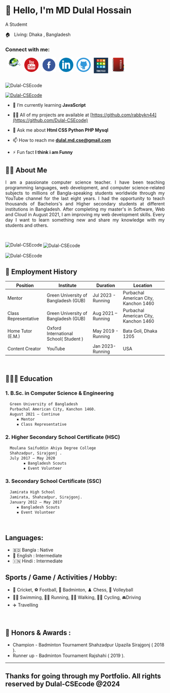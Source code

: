 <!-- banner image ends here  -->

<h1> 👋 Hello, I'm MD Dulal Hossain </h1>

A Studemt

🏠 &nbsp; Living: Dhaka , Bangladesh



<h3 align="left">Connect with me:</h3>



<!-- Contact me section starts here  -->

[<img align="left" alt="website" title="Website" width="45" hspace="5" src="./Images/website.png" />][website]
[<img align="left" alt="youtube" title="Youtube link" width="45" hspace="5" src="./Images/youtube.svg" />][youtube]
[<img align="left" alt="facebook" title="Facebook" width="45" hspace="5" src="./Images/facebook.svg" />][facebook]
[<img align="left" alt="linkedin" title="Linkedin" width="45" hspace="5" src="./Images/linkedin.svg" />][linkedin]
[<img align="left" alt="github" title="Github" width="45" hspace="5" src="./Images/github.png" />][github]
[<img align="left" alt="tinkercad" title="Tinkercad" width="45" hspace="5" src="./Images/tinkercad.PNG" />][tinkercad]
[<img align="left" alt="protfolio" title="Protfolio" width="45" hspace="5" src="./Images/portfolio.png" />][protfolio]



<br />
<br />

<!-- Contact me section ends here  -->

<p> <br /> </p> 
<p align="left"> <img src="https://komarev.com/ghpvc/?username=Dulal-CSEcode&label=Profile%20views&color=0e75b6&style=flat" alt="Dulal-CSEcode" /> </p>

<p align="left"> <a href="https://github.com/ryo-ma/github-profile-trophy"><img src="https://github-profile-trophy.vercel.app/?username=Dulal-CSEcode" alt="Dulal-CSEcode" /></a> </p>

- 🌱 I’m currently learning **JavaScript**

- 👨‍💻 All of my projects are available at [https://github.com/rabbykn44](https://github.com/Dulal-CSEcode)

- 💬 Ask me about **Html CSS Python PHP Mysql**

- 📫 How to reach me **dulal.md.cse@gmail.com**

- ⚡ Fun fact **I think i am Funny**
<!-- about-me section starts here  -->

<h2> 👨‍🏫  About Me </h2>

<p align="justify">
I am a passionate computer science teacher. I have been teaching programming languages, web development, and computer science-related subjects to millions of Bangla-speaking students worldwide through my YouTube channel for the last eight years. I had the opportunity to teach thousands of Bachelors's and Higher secondary students at different institutions in Bangladesh. After completing my master's in Software, Web and Cloud in August 2021, I am improving my web development skills. Every day I want to learn something new and share my knowledge with my students and others.
</p>

<br />







<p><img align="left" src="https://github-readme-stats.vercel.app/api/top-langs?username=Dulal-CSEcode&show_icons=true&locale=en&layout=compact" alt="Dulal-CSEcode" /></p>

<p>&nbsp;<img align="center" src="https://github-readme-stats.vercel.app/api?username=Dulal-CSEcode&show_icons=true&locale=en" alt="Dulal-CSEcode" /></p>

<p><img align="center" src="https://github-readme-streak-stats.herokuapp.com/?user=Dulal-CSEcode&" alt="Dulal-CSEcode" /></p>





<!-- about-me section ends here  -->

<!--
**Dulal-CSEcode/Dulal-CSEcode** is a ✨ _special_ ✨ repository because its `README.md` (this file) appears on your GitHub profile.

Here are some ideas to get you started:

- 🔭 I’m currently working on ...
- 🌱 I’m currently learning ...
- 👯 I’m looking to collaborate on ...
- 🤔 I’m looking for help with ...
- 💬 Ask me about ...
- 📫 How to reach me: ...
- 😄 Pronouns: ...
- ⚡ Fun fact: ...
-->
<!-- other skills and my videos for computer science section starts here  -->

<!-- work experience section starts here  -->

<h2> 💼  Employment History </h2>

|      Position       |                   Institute                 |       Duration      |                Location               |
| ------------------- | ------------------------------------------- | ------------------- | ------------------------------------- |
| Mentor              | Green University of Bangladesh (GUB)        | Jul 2023 - Running  | Purbachal American City, Kanchon 1460 |
| Class Representative| Green University of Bangladesh (GUB)        | Aug 2021 – Running  | Purbachal American City, Kanchon 1460 |
| Home Tutor (E.M.)   | Oxford International School( Student )      | May 2019 - Running  | Bata Goli, Dhaka 1205                 |
| Content Creator     | YouTube                                     | Jan 2023- Running   | USA                                   |

<br />
<!-- work experience section ends here  -->
<!-- education section starts here  -->

<h2> 👨🏻‍🎓  Education </h2>

<h3> 1. B.Sc. in Computer Science & Engineering </h3>

      Green University of Bangladesh
      Purbachal American City, Kanchon 1460.
      August 2021 – Continue
         ▪ Mentor
         ▪ Class Representative
   
<h3> 2. Higher Secondary School Certificate (HSC) </h3>
   
      Moulana Saifuddin Ahiya Degree College
      Shahzadpur, Sirajgonj . 
      July 2017 – May 2020  
            ▪ Bangladesh Scouts
            ▪ Event Volunteer
   
<h3> 3. Secondary School Certificate (SSC) </h3>

      Jamirata High School  
      Jamirata, Shahzadpur, Sirajgonj. 
      January 2012 – May 2017 
         ▪ Bangladesh Scouts
         ▪ Event Volunteer


<br />

<!-- education section ends here  -->

<!-- my languages section starts here  -->

<h2> Languages: </h2>

- 🇧🇩 Bangla : Native
- 🏴󠁧󠁢󠁥󠁮󠁧󠁿 English : Intermediate
- 🇮🇳 Hindi : Intermediate
  <br />

<!-- my languages section ends here  -->

<!-- my sports and game section starts here  -->

<h2> Sports / Game / Activities / Hobby: </h2>

- 🏏 Cricket, ⚽ Football, 🏸 Badminton, ♟️ Chess, 🏐 Volleyball
- 🏊‍♂️ Swimming, 🏃‍♂️ Running, 🚶‍♂️ Walking, 🚴‍♂️ Cycling, 🚘Driving
- ✈️ Travelling

<br />
<!-- my sports and games section ends here  -->

<!-- Honors & awards section starts here  -->

<h2> 🏅 Honors & Awards : </h2>

- Champion - Badminton Tournament Shahzadpur Upazila Sirajgonj ( 2018 ).
- Runner up - Badminton Tournament Rajshahi ( 2019 ).
---

Thanks for going through my Portfolio.
All rights reserved by Dulal-CSEcode @2024
---

<!-- my achievement section ends here  -->

<!-- Links section starts here -->

[youtube]: https://youtube.com/@dulal-csecode?si=ZCehq0D1Ijm0la6N
[facebook]: https://www.facebook.com/md.dulalhossain.735944?mibextid=ZbWKwL
[linkedin]: https://www.linkedin.com/in/md-dulal-hossain-42b476238/
[github]: https://github.com/Dulal-CSEcode
[tinkercad]: https://www.tinkercad.com/dashboard
[website]: https://md-dulal-hossain-protfolio.netlify.app/
[protfolio]: https://md-dulal-hossain-protfolio.netlify.app/
<!-- Links section ends here -->
